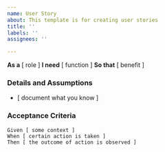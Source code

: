 ```yaml
---
name: User Story
about: This template is for creating user stories
title: ''
labels: ''
assignees: ''

---
```


**As a** [ role ]
 **I need** [ function ]
 **So that** [ benefit ]
 ### Details and Assumptions
 * [ document what you know ]
 ### Acceptance Criteria
 ```gherkin
 Given [ some context ]
 When [ certain action is taken ]
 Then [ the outcome of action is observed ]
 ```
